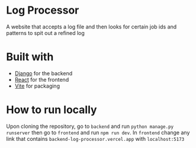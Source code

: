 # Log Processor
A website that accepts a log file and then looks for certain job ids and patterns to spit out a refined log
# Built with
- [Django](https://www.djangoproject.com/) for the backend 
- [React](https://react.dev/) for the frontend
- [Vite](https://vitejs.dev/) for packaging
# How to run locally
Upon cloning the repository, go to ```backend``` and run ```python manage.py runserver``` then go to ```frontend``` and run ```npm run dev```. In ```frontend``` change any link that contains ```backend-log-processor.vercel.app``` with ```localhost:5173```
